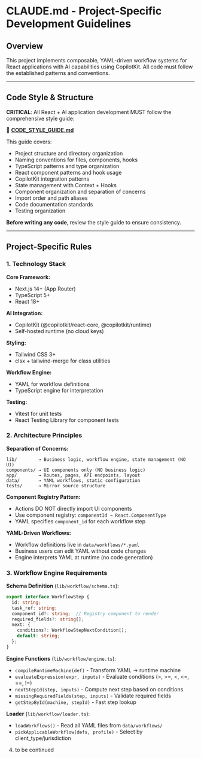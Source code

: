 # CLAUDE.md - Project-Specific Development Guidelines

## Overview
This project implements composable, YAML-driven workflow systems for React applications with AI capabilities using CopilotKit. All code must follow the established patterns and conventions.

---

## Code Style & Structure

**CRITICAL**: All React + AI application development MUST follow the comprehensive style guide:

📖 **[CODE_STYLE_GUIDE.md](./CODE_STYLE_GUIDE.md)**

This guide covers:
- Project structure and directory organization
- Naming conventions for files, components, hooks
- TypeScript patterns and type organization
- React component patterns and hook usage
- CopilotKit integration patterns
- State management with Context + Hooks
- Component organization and separation of concerns
- Import order and path aliases
- Code documentation standards
- Testing organization

**Before writing any code**, review the style guide to ensure consistency.

---

## Project-Specific Rules

### 1. Technology Stack

**Core Framework:**
- Next.js 14+ (App Router)
- TypeScript 5+
- React 18+

**AI Integration:**
- CopilotKit (@copilotkit/react-core, @copilotkit/runtime)
- Self-hosted runtime (no cloud keys)

**Styling:**
- Tailwind CSS 3+
- clsx + tailwind-merge for class utilities

**Workflow Engine:**
- YAML for workflow definitions
- TypeScript engine for interpretation

**Testing:**
- Vitest for unit tests
- React Testing Library for component tests

### 2. Architecture Principles

**Separation of Concerns:**
```
lib/        → Business logic, workflow engine, state management (NO UI)
components/ → UI components only (NO business logic)
app/        → Routes, pages, API endpoints, layout
data/       → YAML workflows, static configuration
tests/      → Mirror source structure
```

**Component Registry Pattern:**
- Actions DO NOT directly import UI components
- Use component registry: `componentId → React.ComponentType`
- YAML specifies `component_id` for each workflow step

**YAML-Driven Workflows:**
- Workflow definitions live in `data/workflows/*.yaml`
- Business users can edit YAML without code changes
- Engine interprets YAML at runtime (no code generation)

### 3. Workflow Engine Requirements

**Schema Definition** (`lib/workflow/schema.ts`):
```typescript
export interface WorkflowStep {
  id: string;
  task_ref: string;
  component_id?: string;  // Registry component to render
  required_fields?: string[];
  next: {
    conditions?: WorkflowStepNextCondition[];
    default: string;
  };
}
```

**Engine Functions** (`lib/workflow/engine.ts`):
- `compileRuntimeMachine(def)` - Transform YAML → runtime machine
- `evaluateExpression(expr, inputs)` - Evaluate conditions (>, >=, <, <=, ==, !=)
- `nextStepId(step, inputs)` - Compute next step based on conditions
- `missingRequiredFields(step, inputs)` - Validate required fields
- `getStepById(machine, stepId)` - Fast step lookup

**Loader** (`lib/workflow/loader.ts`):
- `loadWorkflows()` - Read all YAML files from `data/workflows/`
- `pickApplicableWorkflow(defs, profile)` - Select by client_type/jurisdiction

4. to be continued